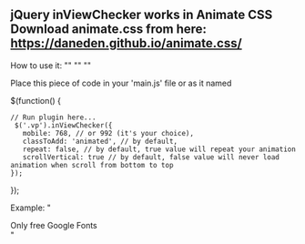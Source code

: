 jQuery inViewChecker works in Animate CSS
Download animate.css from here: https://daneden.github.io/animate.css/
---------------------------------------------------------------------------------------------------

How to use it:
"<script src="javascript/jquery/jquery.inViewChecker.js" type="text/javascript"></script>"
"<link href="stylesheet/animate.css" rel="stylesheet">"
"<link href="javascript/main.js" rel="stylesheet">"

Place this piece of code in your 'main.js' file or as it named

$(function() {
	
	// Run plugin here...
	 $('.vp').inViewChecker({
	   mobile: 768, // or 992 (it's your choice),
	   classToAdd: 'animated', // by default,
	   repeat: false, // by default, true value will repeat your animation
	   scrollVertical: true // by default, false value will never load animation when scroll from bottom to top
	});
});

Example:
"<div class="free-gfonts vp" data-duration="1s" data-animation="fadeIn" data-delay="1s">Only free Google Fonts</div>"